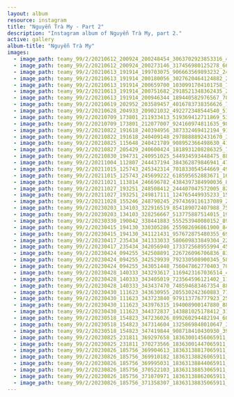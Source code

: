 ```yaml
---
layout: album
resource: instagram
title: "Nguyễn Trà My - Part 2"
description: "Instagram album of Nguyễn Trà My, part 2."
active: gallery
album-title: "Nguyễn Trà My"
images:
  - image_path: teamy_99/2/20210612_200924_200248454_3063702923853316_4190060056231393835_n.jpg
  - image_path: teamy_99/2/20210612_200924_200273146_317456980125278_6659454729803268043_n.jpg
  - image_path: teamy_99/2/20210613_191914_199703075_906663569893232_2484240503248332358_n.jpg
  - image_path: teamy_99/2/20210613_191914_200180056_3027620464124882_2742627445718309266_n.jpg
  - image_path: teamy_99/2/20210613_191914_200659700_1030991704101758_7198481886742444250_n.jpg
  - image_path: teamy_99/2/20210613_191914_200751682_2918521348362435_2838896199748538208_n.jpg
  - image_path: teamy_99/2/20210613_191914_200946344_189440582976567_7866760825194684340_n.jpg
  - image_path: teamy_99/2/20210619_202952_203589457_4016783738356626_7490675360068204740_n.jpg
  - image_path: teamy_99/2/20210628_204933_209021032_492272348544540_5113065125903323307_n.jpg
  - image_path: teamy_99/2/20210709_173801_211933413_519369412711869_5344801968717824896_n.jpg
  - image_path: teamy_99/2/20210709_173801_212077007_924160974811635_985678005766905475_n.jpg
  - image_path: teamy_99/2/20210822_191618_240394956_387332469412194_9171709970757339443_n.jpg
  - image_path: teamy_99/2/20210822_191618_240409148_2978888892431670_3487879425887148692_n.jpg
  - image_path: teamy_99/2/20210825_115648_240421789_908952366498630_4121421105915659343_n.jpg
  - image_path: teamy_99/2/20210827_205429_240600424_1818931208286325_7781909023048553864_n.jpg
  - image_path: teamy_99/2/20210830_194731_240951025_544934593448475_8841810413068537727_n.jpg
  - image_path: teamy_99/2/20211004_112807_244437194_384362879846941_4789422991161194751_n.jpg
  - image_path: teamy_99/2/20211015_125743_245342314_701833054544669_4994824106552622698_n.jpg
  - image_path: teamy_99/2/20211015_125743_245699222_618595652883671_163705317832161237_n.jpg
  - image_path: teamy_99/2/20211021_113814_246696782_4384397384990036_8585891611864817308_n.jpg
  - image_path: teamy_99/2/20211027_193251_248508412_244407047572005_8279776794464272591_n.jpg
  - image_path: teamy_99/2/20211027_193251_249817111_124765449935233_1532861556087314034_n.jpg
  - image_path: teamy_99/2/20211028_155246_248790245_2974369116137089_2588973513138071219_n.jpg
  - image_path: teamy_99/2/20230203_134103_322916519_854189072407988_7590115682669327391_n.jpg
  - image_path: teamy_99/2/20230203_134103_328256667_513775887514015_1987452258486424502_n.jpg
  - image_path: teamy_99/2/20230330_190042_338441883_555253940080152_8952365539736471539_n.jpg
  - image_path: teamy_99/2/20230415_194130_330305286_255982696861900_8497095910645216535_n.jpg
  - image_path: teamy_99/2/20230415_194130_341121431_957672875480355_6980892466003562848_n.jpg
  - image_path: teamy_99/2/20230417_235434_341333033_580609833849304_2206044980711401346_n.jpg
  - image_path: teamy_99/2/20230417_235434_342056940_173372568955994_4556308108969155179_n.jpg
  - image_path: teamy_99/2/20230424_094255_342508891_226726096706836_8338202757743764315_n.jpg
  - image_path: teamy_99/2/20230424_094255_342529939_792330508900345_5821390700421821897_n.jpg
  - image_path: teamy_99/2/20230424_094255_343051448_756047862770403_7030254235264572022_n.jpg
  - image_path: teamy_99/2/20230428_140333_343293617_1169423167036514_422662750585966149_n.jpg
  - image_path: teamy_99/2/20230428_140333_343405019_723564596121402_1118142540923217636_n.jpg
  - image_path: teamy_99/2/20230428_140333_343437470_748594683467354_8899709928209033962_n.jpg
  - image_path: teamy_99/2/20230430_111623_343630955_205530242360883_7759062711800264443_n.jpg
  - image_path: teamy_99/2/20230430_111623_343723840_979113776777923_2507797531940362006_n.jpg
  - image_path: teamy_99/2/20230430_111623_343976315_194008900147880_889656701598944341_n.jpg
  - image_path: teamy_99/2/20230430_111623_344372837_143881025178412_3140942206417229331_n.jpg
  - image_path: teamy_99/2/20230518_154823_347236026_899260294482194_6088578846688143623_n.jpg
  - image_path: teamy_99/2/20230518_154823_347314604_1325869848010647_3680963546705845831_n.jpg
  - image_path: teamy_99/2/20230518_154823_347419844_908718410430930_3959162429363041640_n.jpg
  - image_path: teamy_99/2/20230825_231811_369297658_18363001456065911_2220157428644252835_n.jpg
  - image_path: teamy_99/2/20230825_231811_370273566_18363001447065911_192235611934092313_n.jpg
  - image_path: teamy_99/2/20230826_185756_369904613_18363138817065911_4079466726721555545_n.jpg
  - image_path: teamy_99/2/20230826_185756_369910182_18363138826065911_1235074430000350659_n.jpg
  - image_path: teamy_99/2/20230826_185756_369995031_18363138844065911_682827885672685158_n.jpg
  - image_path: teamy_99/2/20230826_185756_370522103_18363138853065911_7695855694009419907_n.jpg
  - image_path: teamy_99/2/20230826_185756_371070971_18363138862065911_8069549452924970722_n.jpg
  - image_path: teamy_99/2/20230826_185756_371358307_18363138835065911_4703746967331120100_n.jpg
---
```

